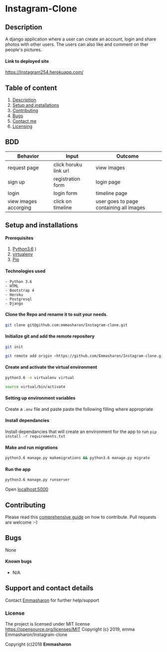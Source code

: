 # Instagram-Clone

## Description
A django application where a user can create an account, login and share photos with other users. The users can also like and comment on ther people's pictures.

#### Link to deployed site
https://Instagram254.herokuapp.com/

## Table of content
1. [Description](#description)
2. [Setup and installations](#setup-and-installations)
3. [Contributing](#contributing)
4. [Bugs](#bugs)
5. [Contact me](#support-and-contact-details)
6. [Licensing](#license)

## BDD
| Behavior           | Input                 | Outcome                            |
| -------------------|-----------------------| -----------------------------------|
| request page       | click horuku link url | view images          |                    
|sign up      | registration form  | login page         |
|login        | login form  | timeline page         |
|view images accorging | click on timeline  |    user goes to page containing all images|  

## Setup and installations

#### Prerequisites
1. [Python3.6](https://www.python.org/downloads/)
)
2. [virtualenv](https://virtualenv.pypa.io/en/stable/installation/)
3. [Pip](https://pip.pypa.io/en/stable/installing/)

#### Technologies used
    - Python 3.6
    - HTML
    - Bootstrap 4
    - Heroku
    - Postgresql
    - Django

#### Clone the Repo and rename it to suit your needs.
```bash
git clone git@github.com:emmasharon/Instagram-clone.git
```
#### Initialize git and add the remote repository
```bash
git init
```
```bash
git remote add origin <https://github.com/Emmasharon/Instagram-clone.git>
```

#### Create and activate the virtual environment
```bash
python3.6 -m virtualenv virtual
```

```bash
source virtual/bin/activate
```

#### Setting up environment variables
Create a `.env` file and paste paste the following filling where appropriate

#### Install dependancies
Install dependancies that will create an environment for the app to run
`pip install -r requirements.txt`

#### Make and run migrations
```bash
python3.6 manage.py makemigrations && python3.6 manage.py migrate
```

#### Run the app
```bash
python3.6 manage.py runserver
```
Open [localhost:5000](http://127.0.0.1:5000/)


## Contributing
Please read this [comprehensive guide](https://opensource.guide/how-to-contribute/) on how to contribute. Pull requests are welcome :-)

## Bugs
None

#### Known bugs
 - N/A



## Support and contact details
Contact [Emmasharon](emmasharon19@gmail.com) for further help/support

### License

The project is licensed under MIT license https://opensource.org/licenses/MIT
Copyright (c) 2019, emma
Emmasharon/Instagram-clone


Copyright (c)2018 **Emmasharon**
